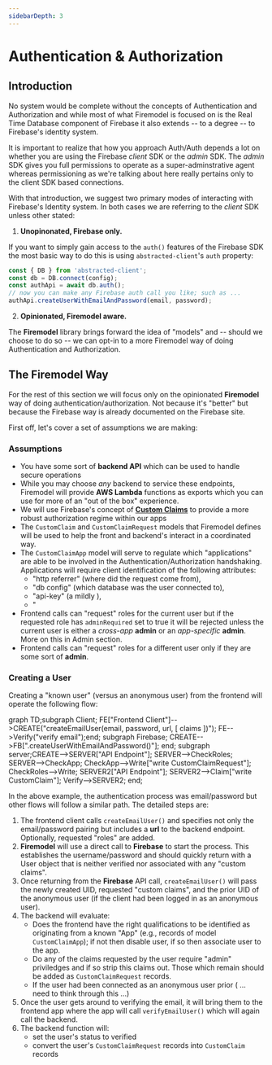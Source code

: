 ```yaml
---
sidebarDepth: 3
---
```

# Authentication & Authorization

## Introduction

No system would be complete without the concepts of Authentication and Authorization and while most of what Firemodel is focused on is the Real Time Database component of Firebase it also extends -- to a degree -- to Firebase's identity system.

It is important to realize that how you approach Auth/Auth depends a lot on whether you are using the Firebase _client_ SDK or the _admin_ SDK. The _admin_ SDK gives you full permissions to operate as a super-adminstrative agent whereas permissioning as we're talking about here really pertains only to the client SDK based connections.

With that introduction, we suggest two primary modes of interacting with Firebase's Identity system. In both cases we are referring to the _client_ SDK unless other stated:

1. **Unopinonated, Firebase only.**

  If you want to simply gain access to the `auth()` features of the Firebase SDK the most basic way to do this is using `abstracted-client`'s `auth` property:

  ```typescript
  const { DB } from 'abstracted-client';
  const db = DB.connect(config);
  const authApi = await db.auth();
  // now you can make any Firebase auth call you like; such as ...
  authApi.createUserWithEmailAndPassword(email, password);
  ```

2. **Opinionated, Firemodel aware.**

  The **Firemodel** library brings forward the idea of "models" and -- should we choose to do so -- we can opt-in to a more Firemodel way of doing Authentication and Authorization.

## The Firemodel Way

For the rest of this section we will focus only on the opinionated **Firemodel** way of doing authentication/authorization. Not because it's "better" but because the Firebase way is already documented on the Firebase site.

First off, let's cover a set of assumptions we are making:

### Assumptions

- You have some sort of **backend API** which can be used to handle secure operations
- While you may choose _any_ backend to service these endpoints, Firemodel will provide **AWS Lambda** functions as exports which you can use for more of an "out of the box" experience.
- We will use Firebase's concept of [**Custom Claims**](https://firebase.google.com/docs/auth/admin/custom-claims) to provide a more robust authorization regime within our apps
- The `CustomClaim` and `CustomClaimRequest` models that Firemodel defines will be used to help the front and backend's interact in a coordinated way.
- The `CustomClaimApp` model will serve to regulate which "applications" are able to be involved in the Authentication/Authorization handshaking. Applications will require client identification of the following attributes:
  - "http referrer" (where did the request come from),
  - "db config" (which database was the user connected to),
  - "api-key" (a mildly ),
  - "
- Frontend calls can "request" roles for the current user but if the requested role has `adminRequired` set to true it will be rejected unless the current user is either a _cross-app_ **admin** or an _app-specific_ **admin**. More on this in Admin section.
- Frontend calls can "request" roles for a different user only if they are some sort of **admin**.

### Creating a User

Creating a "known user" (versus an anonymous user) from the frontend will operate the following flow:

<process-flow>graph TD;subgraph Client; FE["Frontend Client"]-->CREATE("createEmailUser(email, password, url, [ claims ])"); FE-->Verify("verify email");end; subgraph Firebase; CREATE-->FB[".createUserWithEmailAndPassword()"]; end; subgraph server;CREATE-->SERVER["API Endpoint"]; SERVER-->CheckRoles; SERVER-->CheckApp; CheckApp-->Write["write CustomClaimRequest"]; CheckRoles-->Write; SERVER2["API Endpoint"]; SERVER2-->Claim["write CustomClaim"]; Verify-->SERVER2; end; </process-flow>

In the above example, the authentication process was email/password but other flows will follow a similar path. The detailed steps are:

1. The frontend client calls `createEmailUser()` and specifies not only the email/password pairing but includes a **url** to the backend endpoint. Optionally, requested "roles" are added.
2. **Firemodel** will use a direct call to **Firebase** to start the process. This establishes the username/password and should quickly return with a User object that is neither verified nor associated with any "custom claims".
3. Once returning from the **Firebase** API call, `createEmailUser()` will pass the newly created UID, requested "custom claims", and the prior UID of the anonymous user (if the client had been logged in as an anonymous user).
4. The backend will evaluate:
   - Does the frontend have the right qualifications to be identified as originating from a known "App" (e.g., records of model `CustomClaimApp`); if not then disable user, if so then associate user to the app.
   - Do any of the claims requested by the user require "admin" priviledges and if so strip this claims out. Those which remain should be added as `CustomClaimRequest` records.
   - If the user had been connected as an anonymous user prior ( ... need to think through this ...)
5. Once the user gets around to verifying the email, it will bring them to the frontend app where the app will call `verifyEmailUser()` which will again call the backend.
6. The backend function will:
   - set the user's status to verified
   - convert the user's `CustomClaimRequest` records into `CustomClaim` records
